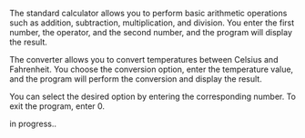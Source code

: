 The standard calculator allows you to perform basic arithmetic operations such as addition, subtraction, multiplication, and division. You enter the first number, the operator, and the second number, and the program will display the result.

The converter allows you to convert temperatures between Celsius and Fahrenheit. You choose the conversion option, enter the temperature value, and the program will perform the conversion and display the result.

You can select the desired option by entering the corresponding number. To exit the program, enter 0.

in progress..
